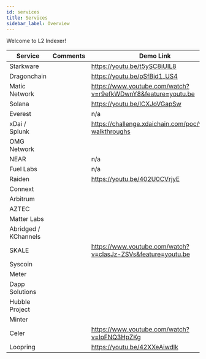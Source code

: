 ```yaml
---
id: services
title: Services
sidebar_label: Overview
---
```


Welcome to L2 Indexer!

| Service  | Comments  | Demo Link  | Reddit Submmision link  |
|---|---|---|---|
|Starkware  |   |   https://youtu.be/t5ySC8iUIL8|   https://www.reddit.com/r/ethereum/comments/i01sjk/starkwares_submission_to_reddits_scaling_bakeoff/|
|Dragonchain   |   |   https://youtu.be/pSfBid1_US4|   https://www.reddit.com/r/ethereum/comments/i023gf/dragonchain_great_reddit_scaling_bakeoff_public/|
|Matic Network   |   |   https://www.youtube.com/watch?v=r9efkWDwnY8&feature=youtu.be|   https://www.reddit.com/r/ethereum/comments/i07h1g/matic_networks_great_reddit_scaling_bakeoff/|
|Solana   |   |   https://youtu.be/ICXJoVGapSw|   https://www.reddit.com/r/ethereum/comments/i09ftz/solana_reddits_5day_scaling_challenge_in_5/|
|Everest   |   |   n/a|   https://www.reddit.com/r/ethereum/comments/i0bc56/everest_reddit_token_submission/|
|xDai / Splunk   |   |   https://challenge.xdaichain.com/poc/video-walkthroughs|   https://www.reddit.com/r/ethereum/comments/i0ruv8/xdai_stable_chain_and_splunk_great_reddit_scaling/|
|OMG Network   |   |   |   https://www.reddit.com/r/ethereum/comments/i19us9/omg_networks_great_reddit_scaling_bakeoff_proposal/|
|NEAR   |   |   n/a|   https://www.reddit.com/r/ethereum/comments/i1b4b3/nears_submission_to_reddits_scaling_bakeoff/|
|Fuel Labs   |   |   n/a|   https://www.reddit.com/r/ethereum/comments/i1cimc/the_great_reddit_scaling_bakeoff_submission_by/|
|Raiden   |   |   https://youtu.be/402U0CVrjyE|   https://www.reddit.com/r/ethereum/comments/i1dulf/raiddit_raiden_network_submission_to_the_great/|
|Connext   |   |   |   https://www.reddit.com/r/ethereum/comments/i1eooc/spacefold_connexts_submission_to_the_great_reddit/|
|Arbitrum   |   |   |   https://www.reddit.com/r/ethereum/comments/i1g5cc/scaling_reddit_community_points_with_arbitrum/|
|AZTEC   |   |   |   https://www.reddit.com/r/ethereum/comments/i1j6ck/the_reddit_bakeoff_zkreddit_by_aztec/|
|Matter Labs   |   |   |   https://www.reddit.com/r/ethereum/comments/i1rsan/zksync_v11_reddit_edition_recursion_up_to_3000/?|
|Abridged / KChannels   |   |   |   https://www.reddit.com/r/ethereum/comments/i1jjjv/reddit_scaling_bakeoff_submission_abridged/|
|SKALE   |   |   https://www.youtube.com/watch?v=clasJz-ZSVs&feature=youtu.be|   https://www.reddit.com/r/ethereum/comments/i1md7u/skale_network_the_great_reddit_scaling_bakeoff/|
|Syscoin   |   |   |   https://www.reddit.com/r/ethereum/comments/i1ct52/syscoin_platforms_great_reddit_scaling_bakeoff/|
|Meter   |   |   |   https://www.reddit.com/r/ethereum/comments/i1j9pi/meterios_submission_for_the_great_reddit_scaling/|
|Dapp Solutions   |   |   |   https://www.reddit.com/r/ethereum/comments/i1nc4u/dapp_solutions_great_reddit_scaling_bakeoff/|
|Hubble Project   |   |   |   https://www.reddit.com/r/ethereum/comments/i1qmod/the_reddit_bakeoff_submission_by_hubble_project/|
|Minter   |   |   |   https://www.reddit.com/r/ethereum/comments/i28jne/minter_network_submission_to_the_reddit_scaling/|
|Celer   |   |   https://www.youtube.com/watch?v=IpFNQ3HpZKg|   https://www.reddit.com/r/ethereum/comments/i2hx80/celer_joins_reddit_great_scaling_bakeoff_exactly/|
|Loopring   |   |   https://youtu.be/42XXeAiwdlk|   n/a|